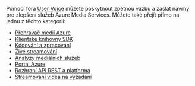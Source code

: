 Pomocí fóra [User Voice](http://go.microsoft.com/fwlink/?linkid=698785&clcid=0x409) můžete poskytnout zpětnou vazbu a zaslat návrhy pro zlepšení služeb Azure Media Services. Můžete také přejít přímo na jednu z těchto kategorií: 

- [Přehrávač médií Azure](https://feedback.azure.com/forums/169396-media-services/category/109320-azure-media-player/)
- [Klientské knihovny SDK](https://feedback.azure.com/forums/169396-media-services/category/144435-client-sdks/)
- [Kódování a zpracování](https://feedback.azure.com/forums/169396-media-services/category/144411-encoding-and-processing/)
- [Živé streamování](https://feedback.azure.com/forums/169396-media-services/category/144414-live-streaming/)
- [Analýzy mediálních služeb](https://feedback.azure.com/forums/169396-media-services/category/146181-media-analytics)
- [Portál Azure](https://feedback.azure.com/forums/169396-media-services/category/144432-portal/)
- [Rozhraní API REST a platforma](https://feedback.azure.com/forums/169396-media-services/category/144423-rest-api-and-platform/)
- [Streamování videa na vyžádání](https://feedback.azure.com/forums/169396-media-services/category/144429-vod-streaming/)


<!--HONumber=Jun16_HO2-->


